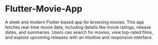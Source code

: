 # Flutter-Movie-App
A sleek and modern Flutter-based app for browsing movies. This app fetches real-time movie data, including details like movie ratings, release dates, and summaries. Users can search for movies, view top-rated films, and explore upcoming releases with an intuitive and responsive interface.
